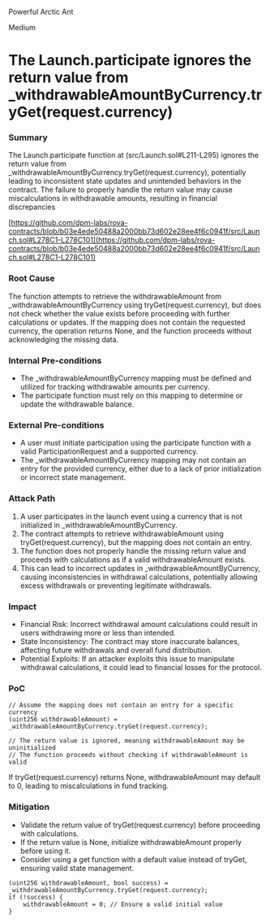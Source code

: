 Powerful Arctic Ant

Medium

# The Launch.participate  ignores the return value from _withdrawableAmountByCurrency.tryGet(request.currency)

### Summary

The Launch.participate function at (src/Launch.sol#L211-L295) ignores the return value from _withdrawableAmountByCurrency.tryGet(request.currency), potentially leading to inconsistent state updates and unintended behaviors in the contract. The failure to properly handle the return value may cause miscalculations in withdrawable amounts, resulting in financial discrepancies

[https://github.com/dpm-labs/rova-contracts/blob/b03e4ede50488a2000bb73d602e28ee4f6c0941f/src/Launch.sol#L278C1-L278C101](https://github.com/dpm-labs/rova-contracts/blob/b03e4ede50488a2000bb73d602e28ee4f6c0941f/src/Launch.sol#L278C1-L278C101)

### Root Cause

The function attempts to retrieve the withdrawableAmount from _withdrawableAmountByCurrency using tryGet(request.currency), but does not check whether the value exists before proceeding with further calculations or updates. If the mapping does not contain the requested currency, the operation returns None, and the function proceeds without acknowledging the missing data.

### Internal Pre-conditions

- The _withdrawableAmountByCurrency mapping must be defined and utilized for tracking withdrawable amounts per currency.
- The participate function must rely on this mapping to determine or update the withdrawable balance.

### External Pre-conditions

- A user must initiate participation using the participate function with a valid ParticipationRequest and a supported currency.
- The _withdrawableAmountByCurrency mapping may not contain an entry for the provided currency, either due to a lack of prior initialization or incorrect state management.

### Attack Path

1. A user participates in the launch event using a currency that is not initialized in _withdrawableAmountByCurrency.
2. The contract attempts to retrieve withdrawableAmount using tryGet(request.currency), but the mapping does not contain an entry.
3. The function does not properly handle the missing return value and proceeds with calculations as if a valid withdrawableAmount exists.
4. This can lead to incorrect updates in _withdrawableAmountByCurrency, causing inconsistencies in withdrawal calculations, potentially allowing excess withdrawals or preventing legitimate withdrawals.

### Impact

- Financial Risk: Incorrect withdrawal amount calculations could result in users withdrawing more or less than intended.
- State Inconsistency: The contract may store inaccurate balances, affecting future withdrawals and overall fund distribution.
- Potential Exploits: If an attacker exploits this issue to manipulate withdrawal calculations, it could lead to financial losses for the protocol.

### PoC

```sokidity
// Assume the mapping does not contain an entry for a specific currency
(uint256 withdrawableAmount) = _withdrawableAmountByCurrency.tryGet(request.currency);

// The return value is ignored, meaning withdrawableAmount may be uninitialized
// The function proceeds without checking if withdrawableAmount is valid

```
If tryGet(request.currency) returns None, withdrawableAmount may default to 0, leading to miscalculations in fund tracking.

### Mitigation

- Validate the return value of tryGet(request.currency) before proceeding with calculations.
- If the return value is None, initialize withdrawableAmount properly before using it.
- Consider using a get function with a default value instead of tryGet, ensuring valid state management.

```solidity
(uint256 withdrawableAmount, bool success) = _withdrawableAmountByCurrency.tryGet(request.currency);
if (!success) {
    withdrawableAmount = 0; // Ensure a valid initial value
}
```